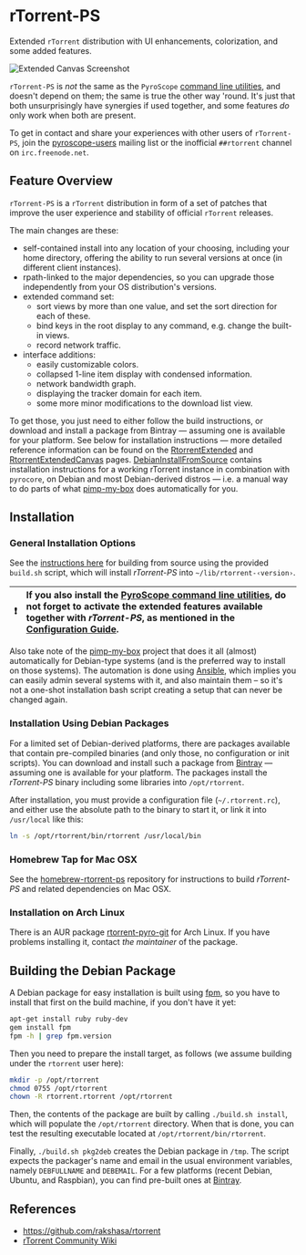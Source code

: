 rTorrent-PS
===========

Extended `rTorrent` distribution with UI enhancements, colorization, and some added features.

![Extended Canvas Screenshot](https://raw.githubusercontent.com/pyroscope/rtorrent-ps/master/docs/_static/img/rT-PS-094-2014-05-24-shadow.png)

`rTorrent-PS` is *not* the same as the `PyroScope`
[command line utilities](https://github.com/pyroscope/pyrocore#pyrocore),
and doesn't depend on them; the same is true the other way 'round.
It's just that both unsurprisingly have synergies if used together,
and some features *do* only work when both are present.

To get in contact and share your experiences with other users of `rTorrent-PS`,
join the [pyroscope-users](http://groups.google.com/group/pyroscope-users) mailing list
or the inofficial ``##rtorrent`` channel on ``irc.freenode.net``.


## Feature Overview

`rTorrent-PS` is a `rTorrent` distribution in form of a set of patches
that improve the user experience and stability of official `rTorrent` releases.

The main changes are these:

  * self-contained install into any location of your choosing, including your home directory, offering the ability to run several versions at once (in different client instances).
  * rpath-linked to the major dependencies, so you can upgrade those independently from your OS distribution's versions.
  * extended command set:
    * sort views by more than one value, and set the sort direction for each of these.
    * bind keys in the root display to any command, e.g. change the built-in views.
    * record network traffic.
  * interface additions:
    * easily customizable colors.
    * collapsed 1-line item display with condensed information.
    * network bandwidth graph.
    * displaying the tracker domain for each item.
    * some more minor modifications to the download list view.

To get those, you just need to either follow the build instructions, or download and install a package from Bintray
— assuming one is available for your platform.
See below for installation instructions — more detailed reference information can be found on the
[RtorrentExtended](https://github.com/pyroscope/rtorrent-ps/blob/master/docs/RtorrentExtended.md)
and
[RtorrentExtendedCanvas](https://github.com/pyroscope/rtorrent-ps/blob/master/docs/RtorrentExtendedCanvas.md)
pages.
[DebianInstallFromSource](https://github.com/pyroscope/rtorrent-ps/blob/master/docs/DebianInstallFromSource.md)
contains installation instructions for a working rTorrent instance in combination with `pyrocore`,
on Debian and most Debian-derived distros — i.e. a manual way to do parts of what
[pimp-my-box](https://github.com/pyroscope/pimp-my-box)
does automatically for you.


## Installation

### General Installation Options

See the
[instructions here](https://github.com/pyroscope/rtorrent-ps/blob/master/docs/DebianInstallFromSource.md#build-rtorrent-and-core-dependencies-from-source)
for building from source using the provided ``build.sh`` script,
which will install *rTorrent-PS* into ``~/lib/rtorrent-‹version›``.

:exclamation: | If you also install the [PyroScope command line utilities](https://github.com/pyroscope/pyrocore), do not forget to activate the extended features available together with *rTorrent-PS*, as mentioned in the [Configuration Guide](https://pyrocore.readthedocs.org/en/latest/setup.html#extending-your-rtorrent-rc).
----: | :----

Also take note of the [pimp-my-box](https://github.com/pyroscope/pimp-my-box) project
that does it all (almost) automatically for Debian-type systems (and is the preferred way to install on those systems).
The automation is done using [Ansible](http://docs.ansible.com/),
which implies you can easily admin several systems with it, and also maintain them –
so it's not a one-shot installation bash script creating a setup that can never be changed again.

### Installation Using Debian Packages

For a limited set of Debian-derived platforms, there are packages available that
contain pre-compiled binaries (and only those, no configuration or init scripts).
You can download and install such a package from
[Bintray](https://bintray.com/pyroscope/rtorrent-ps) —
assuming one is available for your platform.
The packages install the *rTorrent-PS* binary including some libraries into ``/opt/rtorrent``.

After installation, you must provide a configuration file (``~/.rtorrent.rc``),
and either use the absolute path to the binary to start it,
or link it into ``/usr/local`` like this:

```sh
ln -s /opt/rtorrent/bin/rtorrent /usr/local/bin
```

### Homebrew Tap for Mac OSX

See the [homebrew-rtorrent-ps](https://github.com/pyroscope/homebrew-rtorrent-ps) repository
for instructions to build *rTorrent-PS* and related dependencies on Mac OSX.

### Installation on Arch Linux

There is an AUR package [rtorrent-pyro-git](https://aur.archlinux.org/packages/rtorrent-pyro-git/)
for Arch Linux. If you have problems installing it, contact *the maintainer* of the package.


## Building the Debian Package

A Debian package for easy installation is built using [fpm](https://github.com/jordansissel/fpm),
so you have to install that first on the build machine, if you don't have it yet:

```sh
apt-get install ruby ruby-dev
gem install fpm
fpm -h | grep fpm.version
```

Then you need to prepare the install target, as follows (we assume building under the `rtorrent` user here):

```sh
mkdir -p /opt/rtorrent
chmod 0755 /opt/rtorrent
chown -R rtorrent.rtorrent /opt/rtorrent
```

Then, the contents of the package are built by calling `./build.sh install`,
which will populate the `/opt/rtorrent` directory. When that is done, you can test
the resulting executable located at `/opt/rtorrent/bin/rtorrent`.

Finally, `./build.sh pkg2deb` creates the Debian package in `/tmp`.
The script expects the packager's name and email in the usual environment variables,
namely `DEBFULLNAME` and `DEBEMAIL`.
For a few platforms (recent Debian, Ubuntu, and Raspbian), you can find pre-built ones
at [Bintray](https://bintray.com/pyroscope/rtorrent-ps/rtorrent-ps).


## References

  * https://github.com/rakshasa/rtorrent
  * [rTorrent Community Wiki](http://community.rutorrent.org/)

